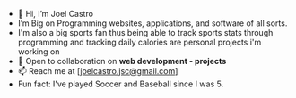 - 👋 Hi, I’m Joel Castro
- I’m Big on Programming websites, applications, and software of all sorts.
- I'm also a big sports fan thus being able to track sports stats through programming and tracking daily calories are personal projects i'm working on
- 💼 Open to collaboration on **web development         - projects**  
- 📫 Reach me at [joelcastro.jsc@gmail.com]  
- Fun fact: I've played Soccer and Baseball since I was 5.

<!---
jcas96/jcas96 is a ✨ special ✨ repository because its `README.md` (this file) appears on your GitHub profile.
You can click the Preview link to take a look at your changes.
--->
